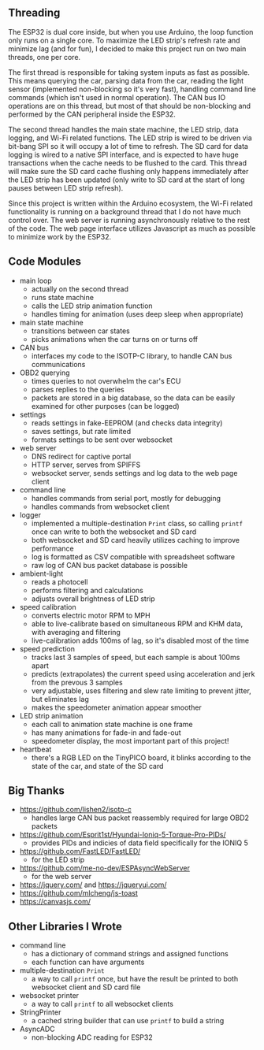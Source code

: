 ## Threading

The ESP32 is dual core inside, but when you use Arduino, the loop function only runs on a single core. To maximize the LED strip's refresh rate and minimize lag (and for fun), I decided to make this project run on two main threads, one per core.

The first thread is responsible for taking system inputs as fast as possible. This means querying the car, parsing data from the car, reading the light sensor (implemented non-blocking so it's very fast), handling command line commands (which isn't used in normal operation). The CAN bus IO operations are on this thread, but most of that should be non-blocking and performed by the CAN peripheral inside the ESP32.

The second thread handles the main state machine, the LED strip, data logging, and Wi-Fi related functions. The LED strip is wired to be driven via bit-bang SPI so it will occupy a lot of time to refresh. The SD card for data logging is wired to a native SPI interface, and is expected to have huge transactions when the cache needs to be flushed to the card. This thread will make sure the SD card cache flushing only happens immediately after the LED strip has been updated (only write to SD card at the start of long pauses between LED strip refresh).

Since this project is written within the Arduino ecosystem, the Wi-Fi related functionality is running on a background thread that I do not have much control over. The web server is running asynchronously relative to the rest of the code. The web page interface utilizes Javascript as much as possible to minimize work by the ESP32.

## Code Modules

 * main loop
   * actually on the second thread
   * runs state machine
   * calls the LED strip animation function
   * handles timing for animation (uses deep sleep when appropriate)
 * main state machine
   * transitions between car states
   * picks animations when the car turns on or turns off
 * CAN bus
   * interfaces my code to the ISOTP-C library, to handle CAN bus communications
 * OBD2 querying
   * times queries to not overwhelm the car's ECU
   * parses replies to the queries
   * packets are stored in a big database, so the data can be easily examined for other purposes (can be logged)
 * settings
   * reads settings in fake-EEPROM (and checks data integrity)
   * saves settings, but rate limited
   * formats settings to be sent over websocket
 * web server
   * DNS redirect for captive portal
   * HTTP server, serves from SPIFFS
   * websocket server, sends settings and log data to the web page client
 * command line
   * handles commands from serial port, mostly for debugging
   * handles commands from websocket client
 * logger
   * implemented a multiple-destination `Print` class, so calling `printf` once can write to both the websocket and SD card
   * both websocket and SD card heavily utilizes caching to improve performance
   * log is formatted as CSV compatible with spreadsheet software
   * raw log of CAN bus packet database is possible
 * ambient-light
   * reads a photocell
   * performs filtering and calculations
   * adjusts overall brightness of LED strip
 * speed calibration
   * converts electric motor RPM to MPH
   * able to live-calibrate based on simultaneous RPM and KHM data, with averaging and filtering
   * live-calibration adds 100ms of lag, so it's disabled most of the time
 * speed prediction
   * tracks last 3 samples of speed, but each sample is about 100ms apart
   * predicts (extrapolates) the current speed using acceleration and jerk from the prevous 3 samples
   * very adjustable, uses filtering and slew rate limiting to prevent jitter, but eliminates lag
   * makes the speedometer animation appear smoother
 * LED strip animation
   * each call to animation state machine is one frame
   * has many animations for fade-in and fade-out
   * speedometer display, the most important part of this project!
 * heartbeat
   * there's a RGB LED on the TinyPICO board, it blinks according to the state of the car, and state of the SD card

## Big Thanks

 * https://github.com/lishen2/isotp-c
   * handles large CAN bus packet reassembly required for large OBD2 packets
 * https://github.com/Esprit1st/Hyundai-Ioniq-5-Torque-Pro-PIDs/
   * provides PIDs and indicies of data field specifically for the IONIQ 5
 * https://github.com/FastLED/FastLED/
   * for the LED strip
 * https://github.com/me-no-dev/ESPAsyncWebServer
   * for the web server
 * https://jquery.com/ and https://jqueryui.com/
 * https://github.com/mlcheng/js-toast
 * https://canvasjs.com/

## Other Libraries I Wrote

 * command line
   * has a dictionary of command strings and assigned functions
   * each function can have arguments
 * multiple-destination `Print`
   * a way to call `printf` once, but have the result be printed to both websocket client and SD card file
 * websocket printer
   * a way to call `printf` to all websocket clients
 * StringPrinter
   * a cached string builder that can use `printf` to build a string
 * AsyncADC
   * non-blocking ADC reading for ESP32
